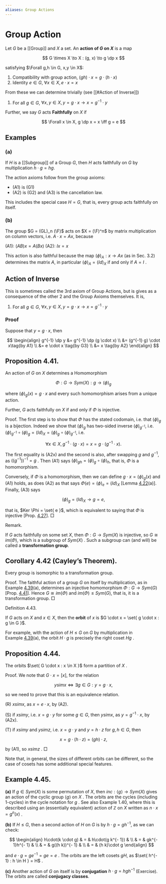 ```yaml
---
aliases: Group Actions
---
```


# Group Action

Let $G$ be a [[Group]] and $X$ a set. An **action of $G$ on $X$** is a map

$$
G \times X \to X :
(g, x) \to g \dp x
$$

satisfying $\Forall g,h \in G, x,y \in X$:

1. Compatibility with group action, $(g h) \cdot x = g \cdot (h \cdot x)$
2. Identity $e \in G$, $\forall x \in X, e \cdot x = x$

From these we can determine trivially (see [[#Action of Inverse]])

1. For all $g \in G$, $\forall x, y \in X, y = g \cdot x \to x = g^{- 1} \cdot y$

Further, we say $G$ acts **Faithfully** on $X$ if

$$
\Forall x \in X, g \dp x = x \iff g = e
$$

## Examples

### (a)

If $H$ is a [[Subgroup]] of a Group $G$, then $H$ acts faithfully on $G$ by multiplication $h \cdot g = h g$.

The action axioms follow from the group axioms: 

- (A1) is (G1)
- (A2) is (G2) and (A3) is the cancellation law.

This includes the special case $H = G$, that is, every group acts faithfully on itself.

### (b)

The group $G = (GL)_n (\F)$ acts on $X = (\F)^n$ by matrix multiplication on column vectors, i.e. $A \cdot x = A x$, because

(A1): $(A B) x = A (B x)$ (A2): $I x = x$

This action is also faithful because the map $(\phi)_{A} : x \to A x$ (as in Sec. 3.2) determines the matrix $A$, in particular $(\phi)_{A} = (Id)_{X}$ if and only if $A = I$ .

## Action of Inverse

This is sometimes called the 3rd axiom of Group Actions, but is gives as a consequence of the other 2 and the Group Axioms themselves. It is,

1. For all $g \in G$, $\forall x, y \in X, y = g \cdot x \to x = g^{- 1} \cdot y$

### Proof

Suppose that $y = g \cdot x$, then

$$
\begin{align}
g^{-1} \dp y
&= g^{-1} \dp (g \cdot x) \\
&= (g^{-1} g) \cdot x\tag{by A1} \\
&= e \cdot x \tag{by G3} \\
&= x \tag{by A2}
\end{align}
$$

## Proposition 4.41.

An action of $G$ on $X$ determines a Homomorphism

$$
\Phi : G \to Sym (X) : g \to (\phi)_{g}
$$

where $(\phi)_{g} (x) = g \cdot x$ and every such homomorphism arises from a unique action.

Further, $G$ acts faithfully on $X$ if and only if $\Phi$ is injective.

Proof. The first step is to show that $\Phi$ has the stated codomain, i.e. that $(\phi)_{g}$ is a bijection. Indeed we show that $(\phi)_{g}$ has two-sided inverse $(\phi)_{g^{- 1}}$, i.e. $(\phi)_{g^{- 1}} \circ (\phi)_{g} = (Id)_{X} = (\phi)_{g} \circ (\phi)_{g^{- 1}}$, i.e.

$$
\forall x \in X, g^{- 1} \cdot (g \cdot x) = x = g \cdot (g^{- 1} \cdot x) .
$$

The first equality is (A2x) and the second is also, after swapping $g$ and $g^{- 1}$, as $((g^{- 1}))^{- 1} = g$ . Then (A1) says $(\phi)_{g h} = (\phi)_{g} \circ (\phi)_{h}$, that is, $\Phi$ is a homomorphism.

Conversely, if $\Phi$ is a homomorphism, then we can define $g \cdot x = (\phi)_{g} (x)$ and (A1) holds, as does (A2) as that says $\Phi (e) = (\phi)_{e} = (Id)_{X}$ [Lemma [4.22](#x8-19003r22)(a)]. Finally, (A3) says

$$
(\phi)_{g} = (Id)_{X} \to g = e,
$$

that is, $Ker \Phi = \set{ e }$, which is equivalent to saying that $\Phi$ is injective [Prop. [4.27](#x8-19010r27)]. □

Remark.

If $G$ acts faithfully on some set $X$, then $\Phi : G \to Sym (X)$ is injective, so $G \cong im (\Phi)$, which is a subgroup of $Sym (X)$ . Such a subgroup can (and will) be called a **transformation group**.

## Corollary 4.42 (Cayley’s Theorem).

Every group is isomorphic to a transformation group.

Proof. The faithful action of a group $G$ on itself by multiplication, as in Example [4.39](#x8-21002r39)(a), determines an injective homomorphism $\Phi : G \to Sym (G)$ [Prop. [4.41](#x8-21005r41)]. Hence $G \cong im (\Phi)$ and $im (\Phi) \leq Sym (G)$, that is, it is a transformation group. □

Definition 4.43.

If $G$ acts on $X$ and $x \in X$, then the **orbit** of $x$ is $G \cdot x = \set{ g \cdot x : g \in G }$.

For example, with the action of $H \leq G$ on $G$ by multiplication in Example [4.39](#x8-21002r39)(a), the orbit $H \cdot g$ is precisely the right coset $H g$ .

## Proposition 4.44.

The orbits $\set{ G \cdot x : x \in X }$ form a partition of $X$ .

Proof. We note that $G \cdot x = \left[ x \right]$, for the relation

$$
y sim x \Leftrightarrow \exists g \in G : y = g \cdot x,
$$

so we need to prove that this is an equivalence relation.

(R) $x sim x$, as $x = e \cdot x$, by (A2).

(S) if $x sim y$, i.e. $x = g \cdot y$ for some $g \in G$, then $y sim x$, as $y = g^{- 1} \cdot x$, by (A2x).

(T) if $x sim y$ and $y sim z$, i.e. $x = g \cdot y$ and $y = h \cdot z$ for $g, h \in G$, then

$$
x = g \cdot (h \cdot z) = (g h) \cdot z,
$$

by (A1), so $x sim z$ . □

Note that, in general, the sizes of different orbits can be different, so the case of cosets has some additional special features.

## Example 4.45.

**(a)** If $g \in Sym (X)$ is some permutation of $X$, then $inc : \left<g\right> \to Sym (X)$ gives an action of the cyclic group $\left<g\right>$ on $X$ . The orbits are the cycles (including 1-cycles) in the cycle notation for $g$ . See also Example 1.40, where this is described using an (essentially equivalent) action of $ℤ$ on $X$ written as $n \cdot x = g^{n} (x)$ .

**(b)** If $H \leq G$, then a second action of $H$ on $G$ is by $h \cdot g = g h^{- 1}$, as we can check:

$$
\begin{align}
h\cdot(k \cdot g) & = & h\cdot(g k^{- 1}) &  \\ & = & gk^{- 1}h^{- 1} &  \\ & = & g((h k))^{- 1} &  \\ & = & (h k)\cdot g
\end{align}
$$

and $e \cdot g = g e^{- 1} = g e = e$ . The orbits are the left cosets $g H$, as $\set{ h^{- 1} : h \in H } = H$ .

**(c)** Another action of $G$ on itself is by **conjugation** $h \cdot g = h g h^{- 1}$ (Exercise). The orbits are called **conjugacy classes**.
